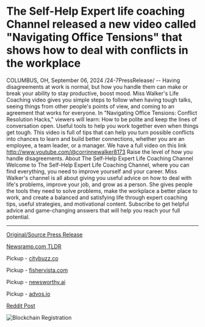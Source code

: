 # The Self-Help Expert life coaching Channel released a new video called "Navigating Office Tensions" that shows how to deal with conflicts in the workplace

COLUMBUS, OH, September 06, 2024 /24-7PressRelease/ -- Having disagreements at work is normal, but how you handle them can make or break your ability to stay productive, boost mood. Miss Walker's Life Coaching video gives you simple steps to follow when having tough talks, seeing things from other people's points of view, and coming to an agreement that works for everyone.  In "Navigating Office Tensions: Conflict Resolution Hacks," viewers will learn: How to be polite and keep the lines of conversation open.  Useful tools to help you work together even when things get tough.  This video is full of tips that can help you turn possible conflicts into chances to learn and build better connections, whether you are an employee, a team leader, or a manager.  We have a full video on this link http://www.youtube.com/@corrinnewalker8173  Raise the level of how you handle disagreements.  About The Self-Help Expert Life Coaching Channel Welcome to The Self-Help Expert Life Coaching Channel, where you can find everything, you need to improve yourself and your career. Miss Walker's channel is all about giving you useful advice on how to deal with life's problems, improve your job, and grow as a person. She gives people the tools they need to solve problems, make the workplace a better place to work, and create a balanced and satisfying life through expert coaching tips, useful strategies, and motivational content. Subscribe to get helpful advice and game-changing answers that will help you reach your full potential. 

---

[Original/Source Press Release](https://www.24-7pressrelease.com/press-release/514085/the-self-help-expert-life-coaching-channel-released-a-new-video-called-navigating-office-tensions-that-shows-how-to-deal-with-conflicts-in-the-workplace)
                    

[Newsramp.com TLDR](https://newsramp.com/curated-news/learn-conflict-resolution-hacks-with-miss-walker-s-life-coaching-video/c39df143224ca0ae5e42900581d7ce06) 


Pickup - [citybuzz.co](https://citybuzz.co/2024/09/06/new-video-offers-strategies-for-resolving-workplace-conflicts)

Pickup - [fishervista.com](https://fishervista.com/en/new-video-offers-practical-tips-for-resolving-workplace-conflicts/20246588)

Pickup - [newsworthy.ai](https://newsworthy.ai/curated/new-video-offers-strategies-for-resolving-workplace-conflicts/20246588)

Pickup - [advos.io](https://advos.io/en/new-video-on-conflict-resolution-released-by-the-self-help-expert-life-coaching-channel/20246588)
 



[Reddit Post](https://www.reddit.com/r/Leadership_Management/comments/1fa98wk/learn_conflict_resolution_hacks_with_miss_walkers/) 



![Blockchain Registration](https://cdn.newsramp.app/24-7PressRelease/qrcode/249/6/tileITTQ.webp)